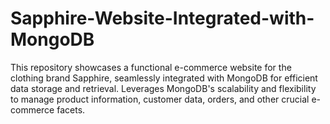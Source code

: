 # Sapphire-Website-Integrated-with-MongoDB
This repository showcases a functional e-commerce website for the clothing brand Sapphire, seamlessly integrated with MongoDB for efficient data storage and retrieval. Leverages MongoDB's scalability and flexibility to manage product information, customer data, orders, and other crucial e-commerce facets. 
